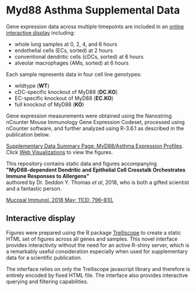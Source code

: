 # Myd88 Asthma Supplemental Data

Gene expression data across multiple timepoints are included in an [online interactive display](https://jmw86069.github.io/myd88-asthma/7panelLayout/index.html) including:
* whole lung samples at 0, 2, 4, and 6 hours
* endothelial cells (ECs, sorted) at 2 hours
* conventional dendritic cells (cDCs, sorted) at 6 hours
* alveolar macrophages (AMs, sorted) at 6 hours

Each sample represents data in four cell line genotypes:
* wildtype (**WT**)
* cDC-specific knockout of MyD88 (**DC.KO**)
* EC-specific knockout of MyD88 (**EC.KO**)
* full knockout of MyD88 (**KO**)

Gene expression measurements were obtained using the Nanostring nCounter Mouse Immunology Gene Expression Codeset, processed using nCounter software, and further analyzed using R-3.6.1 as described in the publication below.

[Supplementary Data Summary Page: MyD88/Asthma Expression Profiles](https://jmw86069.github.io/myd88-asthma/).
Click [Web Visualizations](https://jmw86069.github.io/myd88-asthma/7panelLayout/index.html) to view the figures.

This repository contains static data and figures accompanying<br>
**"MyD88-dependent Dendritic and Epithelial Cell Crosstalk Orchestrates Immune Responses to Allergens"**<br>
authored by Dr. Seddon Y. Thomas *et al*, 2018, who is both a gifted scientist and a fantastic person.

[Mucosal Immunol. 2018 May; 11(3): 796–810.](https://doi.org/10.1038%2Fmi.2017.84)

## Interactive display

Figures were prepared using the R package [Trelliscope](https://github.com/hafen/trelliscopejs/)
to create a static HTML set of figures across all genes and samples.
This novel interface provides interactivity without the need for an active
R-shiny server, which is a remarkably useful consideration especially when
used for supplementary data for a scientific publication.

The interface relies on only the Trelliscope javascript library
and therefore is entirely encoded by fixed HTML file.
The interface also provides interactive querying and filtering capabilities.
